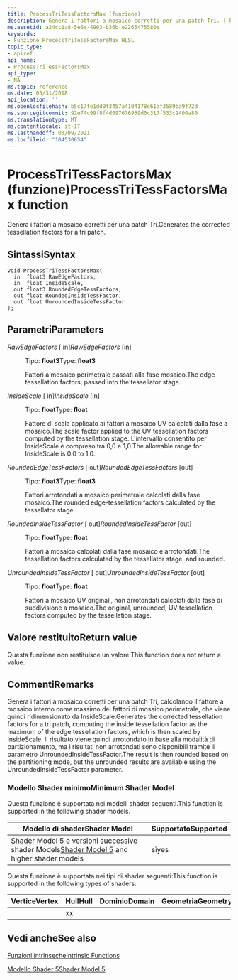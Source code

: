 ```yaml
---
title: ProcessTriTessFactorsMax (funzione)
description: Genera i fattori a mosaico corretti per una patch Tri. | ProcessTriTessFactorsMax (funzione)
ms.assetid: a24cc1a8-5e6e-4963-b36b-e2265475580e
keywords:
- Funzione ProcessTriTessFactorsMax HLSL
topic_type:
- apiref
api_name:
- ProcessTriTessFactorsMax
api_type:
- NA
ms.topic: reference
ms.date: 05/31/2018
api_location: ''
ms.openlocfilehash: b5c17fe1dd9f3457a4104178e61af3589ba9f72d
ms.sourcegitcommit: 92e74c99f8f4d097676959d0c317f533c2400a80
ms.translationtype: MT
ms.contentlocale: it-IT
ms.lasthandoff: 03/09/2021
ms.locfileid: "104530654"
---
```

# <a name="processtritessfactorsmax-function"></a><span data-ttu-id="52e5f-105">ProcessTriTessFactorsMax (funzione)</span><span class="sxs-lookup"><span data-stu-id="52e5f-105">ProcessTriTessFactorsMax function</span></span>

<span data-ttu-id="52e5f-106">Genera i fattori a mosaico corretti per una patch Tri.</span><span class="sxs-lookup"><span data-stu-id="52e5f-106">Generates the corrected tessellation factors for a tri patch.</span></span>

## <a name="syntax"></a><span data-ttu-id="52e5f-107">Sintassi</span><span class="sxs-lookup"><span data-stu-id="52e5f-107">Syntax</span></span>

``` syntax
void ProcessTriTessFactorsMax(
  in  float3 RawEdgeFactors,
  in  float InsideScale,
  out float3 RoundedEdgeTessFactors,
  out float RoundedInsideTessFactor,
  out float UnroundedInsideTessFactor
);
```

## <a name="parameters"></a><span data-ttu-id="52e5f-108">Parametri</span><span class="sxs-lookup"><span data-stu-id="52e5f-108">Parameters</span></span>

<dl> <dt>

<span data-ttu-id="52e5f-109">*RawEdgeFactors* \[ in\]</span><span class="sxs-lookup"><span data-stu-id="52e5f-109">*RawEdgeFactors* \[in\]</span></span>
</dt> <dd>

<span data-ttu-id="52e5f-110">Tipo: **float3**</span><span class="sxs-lookup"><span data-stu-id="52e5f-110">Type: **float3**</span></span>

<span data-ttu-id="52e5f-111">Fattori a mosaico perimetrale passati alla fase mosaico.</span><span class="sxs-lookup"><span data-stu-id="52e5f-111">The edge tessellation factors, passed into the tessellator stage.</span></span>

</dd> <dt>

<span data-ttu-id="52e5f-112">*InsideScale* \[ in\]</span><span class="sxs-lookup"><span data-stu-id="52e5f-112">*InsideScale* \[in\]</span></span>
</dt> <dd>

<span data-ttu-id="52e5f-113">Tipo: **float**</span><span class="sxs-lookup"><span data-stu-id="52e5f-113">Type: **float**</span></span>

<span data-ttu-id="52e5f-114">Fattore di scala applicato ai fattori a mosaico UV calcolati dalla fase a mosaico.</span><span class="sxs-lookup"><span data-stu-id="52e5f-114">The scale factor applied to the UV tessellation factors computed by the tessellation stage.</span></span> <span data-ttu-id="52e5f-115">L'intervallo consentito per InsideScale è compreso tra 0,0 e 1,0.</span><span class="sxs-lookup"><span data-stu-id="52e5f-115">The allowable range for InsideScale is 0.0 to 1.0.</span></span>

</dd> <dt>

<span data-ttu-id="52e5f-116">*RoundedEdgeTessFactors* \[ out\]</span><span class="sxs-lookup"><span data-stu-id="52e5f-116">*RoundedEdgeTessFactors* \[out\]</span></span>
</dt> <dd>

<span data-ttu-id="52e5f-117">Tipo: **float3**</span><span class="sxs-lookup"><span data-stu-id="52e5f-117">Type: **float3**</span></span>

<span data-ttu-id="52e5f-118">Fattori arrotondati a mosaico perimetrale calcolati dalla fase mosaico.</span><span class="sxs-lookup"><span data-stu-id="52e5f-118">The rounded edge-tessellation factors calculated by the tessellator stage.</span></span>

</dd> <dt>

<span data-ttu-id="52e5f-119">*RoundedInsideTessFactor* \[ out\]</span><span class="sxs-lookup"><span data-stu-id="52e5f-119">*RoundedInsideTessFactor* \[out\]</span></span>
</dt> <dd>

<span data-ttu-id="52e5f-120">Tipo: **float**</span><span class="sxs-lookup"><span data-stu-id="52e5f-120">Type: **float**</span></span>

<span data-ttu-id="52e5f-121">Fattori a mosaico calcolati dalla fase mosaico e arrotondati.</span><span class="sxs-lookup"><span data-stu-id="52e5f-121">The tessellation factors calculated by the tessellator stage, and rounded.</span></span>

</dd> <dt>

<span data-ttu-id="52e5f-122">*UnroundedInsideTessFactor* \[ out\]</span><span class="sxs-lookup"><span data-stu-id="52e5f-122">*UnroundedInsideTessFactor* \[out\]</span></span>
</dt> <dd>

<span data-ttu-id="52e5f-123">Tipo: **float**</span><span class="sxs-lookup"><span data-stu-id="52e5f-123">Type: **float**</span></span>

<span data-ttu-id="52e5f-124">Fattori a mosaico UV originali, non arrotondati calcolati dalla fase di suddivisione a mosaico.</span><span class="sxs-lookup"><span data-stu-id="52e5f-124">The original, unrounded, UV tessellation factors computed by the tessellation stage.</span></span>

</dd> </dl>

## <a name="return-value"></a><span data-ttu-id="52e5f-125">Valore restituito</span><span class="sxs-lookup"><span data-stu-id="52e5f-125">Return value</span></span>

<span data-ttu-id="52e5f-126">Questa funzione non restituisce un valore.</span><span class="sxs-lookup"><span data-stu-id="52e5f-126">This function does not return a value.</span></span>

## <a name="remarks"></a><span data-ttu-id="52e5f-127">Commenti</span><span class="sxs-lookup"><span data-stu-id="52e5f-127">Remarks</span></span>

<span data-ttu-id="52e5f-128">Genera i fattori a mosaico corretti per una patch Tri, calcolando il fattore a mosaico interno come massimo dei fattori di mosaico perimetrale, che viene quindi ridimensionato da InsideScale.</span><span class="sxs-lookup"><span data-stu-id="52e5f-128">Generates the corrected tessellation factors for a tri patch, computing the inside tessellation factor as the maximum of the edge tessellation factors, which is then scaled by InsideScale.</span></span> <span data-ttu-id="52e5f-129">Il risultato viene quindi arrotondato in base alla modalità di partizionamento, ma i risultati non arrotondati sono disponibili tramite il parametro UnroundedInsideTessFactor.</span><span class="sxs-lookup"><span data-stu-id="52e5f-129">The result is then rounded based on the partitioning mode, but the unrounded results are available using the UnroundedInsideTessFactor parameter.</span></span>

### <a name="minimum-shader-model"></a><span data-ttu-id="52e5f-130">Modello Shader minimo</span><span class="sxs-lookup"><span data-stu-id="52e5f-130">Minimum Shader Model</span></span>

<span data-ttu-id="52e5f-131">Questa funzione è supportata nei modelli shader seguenti.</span><span class="sxs-lookup"><span data-stu-id="52e5f-131">This function is supported in the following shader models.</span></span>



| <span data-ttu-id="52e5f-132">Modello di shader</span><span class="sxs-lookup"><span data-stu-id="52e5f-132">Shader Model</span></span>                                                                | <span data-ttu-id="52e5f-133">Supportato</span><span class="sxs-lookup"><span data-stu-id="52e5f-133">Supported</span></span> |
|-----------------------------------------------------------------------------|-----------|
| <span data-ttu-id="52e5f-134">[Shader Model 5](d3d11-graphics-reference-sm5.md) e versioni successive shader Models</span><span class="sxs-lookup"><span data-stu-id="52e5f-134">[Shader Model 5](d3d11-graphics-reference-sm5.md) and higher shader models</span></span> | <span data-ttu-id="52e5f-135">sì</span><span class="sxs-lookup"><span data-stu-id="52e5f-135">yes</span></span>       |



 

<span data-ttu-id="52e5f-136">Questa funzione è supportata nei tipi di shader seguenti:</span><span class="sxs-lookup"><span data-stu-id="52e5f-136">This function is supported in the following types of shaders:</span></span>



| <span data-ttu-id="52e5f-137">Vertice</span><span class="sxs-lookup"><span data-stu-id="52e5f-137">Vertex</span></span> | <span data-ttu-id="52e5f-138">Hull</span><span class="sxs-lookup"><span data-stu-id="52e5f-138">Hull</span></span> | <span data-ttu-id="52e5f-139">Dominio</span><span class="sxs-lookup"><span data-stu-id="52e5f-139">Domain</span></span> | <span data-ttu-id="52e5f-140">Geometria</span><span class="sxs-lookup"><span data-stu-id="52e5f-140">Geometry</span></span> | <span data-ttu-id="52e5f-141">Pixel</span><span class="sxs-lookup"><span data-stu-id="52e5f-141">Pixel</span></span> | <span data-ttu-id="52e5f-142">Calcolo</span><span class="sxs-lookup"><span data-stu-id="52e5f-142">Compute</span></span> |
|--------|------|--------|----------|-------|---------|
|        | <span data-ttu-id="52e5f-143">x</span><span class="sxs-lookup"><span data-stu-id="52e5f-143">x</span></span>    |        |          |       |         |



 

## <a name="see-also"></a><span data-ttu-id="52e5f-144">Vedi anche</span><span class="sxs-lookup"><span data-stu-id="52e5f-144">See also</span></span>

<dl> <dt>

[<span data-ttu-id="52e5f-145">Funzioni intrinseche</span><span class="sxs-lookup"><span data-stu-id="52e5f-145">Intrinsic Functions</span></span>](dx-graphics-hlsl-intrinsic-functions.md)
</dt> <dt>

[<span data-ttu-id="52e5f-146">Modello Shader 5</span><span class="sxs-lookup"><span data-stu-id="52e5f-146">Shader Model 5</span></span>](d3d11-graphics-reference-sm5.md)
</dt> </dl>

 

 




